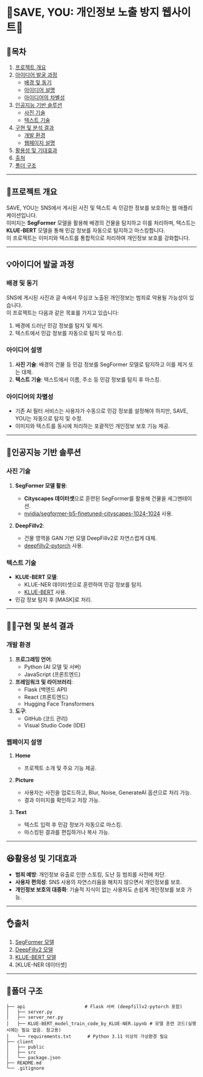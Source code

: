 # 🌟SAVE, YOU: 개인정보 노출 방지 웹사이트🌟

## 📜목차
1. [프로젝트 개요](#프로젝트-개요)
2. [아이디어 발굴 과정](#아이디어-발굴-과정)
   - [배경 및 동기](#배경-및-동기)
   - [아이디어 설명](#아이디어-설명)
   - [아이디어의 차별성](#아이디어의-차별성)
3. [인공지능 기반 솔루션](#인공지능-기반-솔루션)
   - [사진 기술](#사진-기술)
   - [텍스트 기술](#텍스트-기술)
4. [구현 및 분석 결과](#구현-및-분석-결과)
   - [개발 환경](#개발-환경)
   - [웹페이지 설명](#웹페이지-설명)
5. [활용성 및 기대효과](#활용성-및-기대효과)
6. [출처](#출처)
7. [폴더 구조](#폴더-구조)

---

## 💫프로젝트 개요
SAVE, YOU는 SNS에서 게시된 사진 및 텍스트 속 민감한 정보를 보호하는 웹 애플리케이션입니다.  
이미지는 **SegFormer** 모델을 활용해 배경의 건물을 탐지하고 이를 처리하며, 텍스트는 **KLUE-BERT** 모델을 통해 민감 정보를 자동으로 탐지하고 마스킹합니다.  
이 프로젝트는 이미지와 텍스트를 통합적으로 처리하여 개인정보 보호를 강화합니다.

---

## 💡아이디어 발굴 과정

### 배경 및 동기
SNS에 게시된 사진과 글 속에서 무심코 노출된 개인정보는 범죄로 악용될 가능성이 있습니다.   
이 프로젝트는 다음과 같은 목표를 가지고 있습니다:
1. 배경에 드러난 민감 정보를 탐지 및 제거.
2. 텍스트에서 민감 정보를 자동으로 탐지 및 마스킹.

### 아이디어 설명
1. **사진 기술**: 배경의 건물 등 민감 정보를 SegFormer 모델로 탐지하고 이를 제거 또는 대체.
2. **텍스트 기술**: 텍스트에서 이름, 주소 등 민감 정보를 탐지 후 마스킹.

### 아이디어의 차별성
- 기존 AI 필터 서비스는 사용자가 수동으로 민감 정보를 설정해야 하지만, SAVE, YOU는 자동으로 탐지 및 수정.
- 이미지와 텍스트를 동시에 처리하는 포괄적인 개인정보 보호 기능 제공.

---

## 🤖인공지능 기반 솔루션

### 사진 기술
1. **SegFormer 모델 활용**:
   - **Cityscapes 데이터셋**으로 훈련된 SegFormer를 활용해 건물을 세그멘테이션.
   - [nvidia/segformer-b5-finetuned-cityscapes-1024-1024](https://huggingface.co/nvidia/segformer-b5-finetuned-cityscapes-1024-1024) 사용.

2. **DeepFillv2**:
   - 건물 영역을 GAN 기반 모델 DeepFillv2로 자연스럽게 대체.
   - [deepfillv2-pytorch](https://github.com/nipponjo/deepfillv2-pytorch) 사용.

### 텍스트 기술
- **KLUE-BERT 모델**:
   - KLUE-NER 데이터셋으로 훈련하여 민감 정보를 탐지.
   - [KLUE-BERT](https://huggingface.co/klue/bert-base) 사용.
- 민감 정보 탐지 후 [MASK]로 처리.

---

## 👩‍💻구현 및 분석 결과

### 개발 환경
1. **프로그래밍 언어**:
   - Python (AI 모델 및 서버)
   - JavaScript (프론트엔드)
2. **프레임워크 및 라이브러리**:
   - Flask (백엔드 API)
   - React (프론트엔드)
   - Hugging Face Transformers
3. **도구**:
   - GitHub (코드 관리)
   - Visual Studio Code (IDE)

### 웹페이지 설명
1. **Home**
   - 프로젝트 소개 및 주요 기능 제공.

2. **Picture**
   - 사용자는 사진을 업로드하고, Blur, Noise, GenerateAI 옵션으로 처리 가능.
   - 결과 이미지를 확인하고 저장 가능.

3. **Text**
   - 텍스트 입력 후 민감 정보가 자동으로 마스킹.
   - 마스킹된 결과를 편집하거나 복사 가능.

---

## 😆활용성 및 기대효과
- **범죄 예방**: 개인정보 유출로 인한 스토킹, 도난 등 범죄를 사전에 차단.
- **사용자 편의성**: SNS 사용의 자연스러움을 해치지 않으면서 개인정보를 보호.
- **개인정보 보호의 대중화**: 기술적 지식이 없는 사용자도 손쉽게 개인정보를 보호 가능.

---

## 👌출처
1. [SegFormer 모델](https://huggingface.co/nvidia/segformer-b5-finetuned-cityscapes-1024-1024)
2. [DeepFillv2 모델](https://github.com/nipponjo/deepfillv2-pytorch)
3. [KLUE-BERT 모델](https://github.com/KLUE-benchmark/KLUE?tab=readme-ov-file)
4. [KLUE-NER 데이터셋]
---

## 📂폴더 구조
```plaintext
├── api                      # Flask 서버 (deepfillv2-pytorch 포함)
│   ├── server.py
│   ├── server_ner.py
│   ├── KLUE-BERT_model_train_code_by_KLUE-NER.ipynb # 모델 훈련 코드(실행시에는 필요 없음. 참고용)
│   └── requirements.txt      # Python 3.11 이상의 가상환경 필요
├── client
│   ├── public
│   ├── src
│   └── package.json
├── README.md
└── .gitignore
